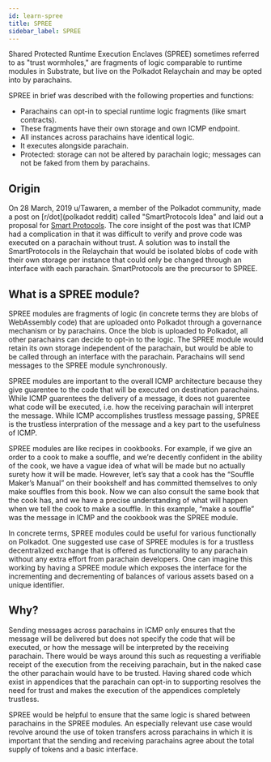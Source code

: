 ```yaml
---
id: learn-spree
title: SPREE
sidebar_label: SPREE
---
```


Shared Protected Runtime Execution Enclaves (SPREE) sometimes referred to as "trust wormholes," are fragments of logic
comparable to runtime modules in Substrate, but live on the Polkadot Relaychain and may be opted into by parachains.

SPREE in brief was described with the following properties and functions:

- Parachains can opt-in to special runtime logic fragments (like smart contracts).
- These fragments have their own storage and own ICMP endpoint.
- All instances across parachains have identical logic.
- It executes alongside parachain.
- Protected: storage can not be altered by parachain logic; messages can not be faked from them by parachains.

## Origin

On 28 March, 2019 u/Tawaren, a member of the Polkadot community, made a post on [r/dot](polkadot reddit) called
"SmartProtocols Idea" and laid out a proposal for [Smart Protocols][smart protocols reddit post]. The core insight
of the post was that ICMP had a complication in that it was difficult to verify and prove code was executed on a parachain
without trust. A solution was to install the SmartProtocols in the Relaychain that would be isolated blobs of code
with their own storage per instance that could only be changed through an interface with each parachain. SmartProtocols
are the precursor to SPREE.

## What is a SPREE module?

SPREE modules are fragments of logic (in concrete terms they are blobs of WebAssembly code) that are uploaded onto
Polkadot through a governance mechanism or by parachains. Once the blob is uploaded to Polkadot, all other parachains
can decide to opt-in to the logic. The SPREE module would retain its own storage independent of the parachain, but would
be able to be called through an interface with the parachain. Parachains will send messages to the SPREE module synchronously.

SPREE modules are important to the overall ICMP architecture because they give guarentee to the code that will be
executed on destination parachains. While ICMP guarentees the delivery of a message, it does not guarentee what code
will be executed, i.e. how the receiving parachain will interpret the message. While ICMP accomplishes trustless message
passing, SPREE is the trustless interpration of the message and a key part to the usefulness of ICMP.

SPREE modules are like recipes in cookbooks. For example, if we give an order to a cook to make a souffle, and we’re
decently confident in the ability of the cook, we have a vague idea of what will be made but no actually surety how it 
will be made. However, let’s say that a cook has the “Souffle Maker’s Manual” on their bookshelf and has committed
themselves to only make souffles from this book. Now we can also consult the same book that the cook has, and we have a
precise understanding of what will happen when we tell the cook to make a souffle. In this example, “make a souffle” was
the message in ICMP and the cookbook was the SPREE module.

In concrete terms, SPREE modules could be useful for various functionally on Polkadot. One suggested use case of SPREE
modules is for a trustless decentralized exchange that is offered as functionality to any parachain without any extra
effort from parachain developers. One can imagine this working by having a SPREE module which exposes the interface for
the incrementing and decrementing of balances of various assets based on a unique identifier.

## Why?

Sending messages across parachains in ICMP only ensures that the message will be delivered but does not specify the code
that will be executed, or how the message will be interpreted by the receiving parachain. There would be ways around
this such as requesting a verifiable receipt of the execution from the receiving parachain, but in the naked case the
other parachain would have to be trusted. Having shared code which exist in appendices that the parachain can opt-in to
supporting resolves the need for trust and makes the execution of the appendices completely trustless.

SPREE would be helpful to ensure that the same logic is shared between parachains in the SPREE modules. An especially
relevant use case would revolve around the use of token transfers across parachains in which it is important that the
sending and receiving parachains agree about the total supply of tokens and a basic interface.

[polkadot reddit]: https://www.reddit.com/r/dot/
[smart protocols reddit post]: https://www.reddit.com/r/dot/comments/b6kljn/smartprotocols_idea/
